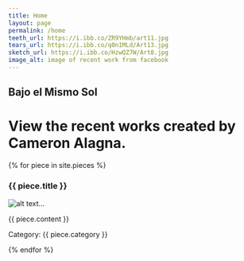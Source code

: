 ```yaml
---
title: Home
layout: page
permalink: /home
teeth_url: https://i.ibb.co/ZR9YHmb/art11.jpg
tears_url: https://i.ibb.co/q0n1MLd/Art13.jpg
sketch_url: https://i.ibb.co/HzwQZ7W/Art8.jpg
image_alt: image of recent work from facebook 
---
```

## Bajo el Mismo Sol 
# View the recent works created by **Cameron Alagna**. 

{% for piece in site.pieces %}
<h3>{{ piece.title }}</h3>
<p> <img src="{{ piece.image }}" alt="alt text..." /> </p>
<p>{{ piece.content }}</p>
<p>Category: {{ piece.category }}</p>
{% endfor %}

<!-- ![image of recent work from facebook]({{ page.teeth_url }}) -->